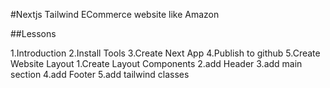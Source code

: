 #Nextjs Tailwind ECommerce website like Amazon

##Lessons

1.Introduction
2.Install Tools
3.Create Next App
4.Publish to github
5.Create Website Layout
1.Create Layout Components
2.add Header
3.add main section
4.add Footer
5.add tailwind classes
